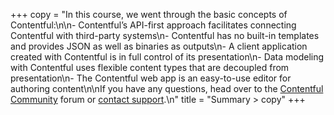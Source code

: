 +++
copy = "In this course, we went through the basic concepts of Contentful:\n\n- Contentful’s API-first approach facilitates connecting Contentful with third-party systems\n- Contentful has no built-in templates and provides JSON as well as binaries as outputs\n- A client application created with Contentful is in full control of its presentation\n- Data modeling with Contentful uses flexible content types that are decoupled from presentation\n- The Contentful web app is an easy-to-use editor for authoring content\n\nIf you have any questions, head over to the [Contentful Community](https://www.contentfulcommunity.com/) forum or [contact support](https://www.contentful.com/support/).\n"
title = "Summary > copy"
+++
